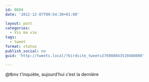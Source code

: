 ```yaml
---
id: 8604
date: '2012-12-07T09:54:30+01:00'

layout: post
categories:
  - Vis ma vie
tags:
  - tweet
format: status
publish_social: no
guid: 'http://tweets.local/?birdsite_tweet=276988043519488000'

---
```


@tbnv t’inquiète, aujourd’hui c’est la dernière